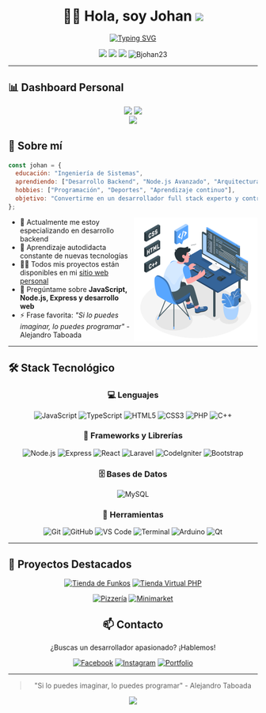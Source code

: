 # <div align="center">👨‍💻 Hola, soy Johan <img src="https://media.giphy.com/media/hvRJCLFzcasrR4ia7z/giphy.gif" width="16"></div>

<div align="center">
  <a href="https://git.io/typing-svg">
    <img src="https://readme-typing-svg.demolab.com?font=Fira+Code&pause=1000&background=41FF2A00&random=false&width=435&lines=Estudiante+de+ing+de+sistemas+%2C++;Apasionado+por+la+programaci%C3%B3n++;Desarrollador+full+stack+" alt="Typing SVG" />
  </a>
</div>

<p align="center">
  <a href="https://aplicacion-de-nodejs.vercel.app/"><img src="https://img.shields.io/badge/Portfolio-30A3DC?style=for-the-badge&logo=vercel&logoColor=white"></a>
  <a href="https://www.facebook.com/johan.becerra.777363"><img src="https://img.shields.io/badge/Facebook-1877F2?style=for-the-badge&logo=facebook&logoColor=white"></a>
  <a href="https://www.instagram.com/becerra2388/"><img src="https://img.shields.io/badge/Instagram-E4405F?style=for-the-badge&logo=instagram&logoColor=white"></a>
  <img src="https://komarev.com/ghpvc/?username=bjohan23&label=Visitas&color=0e75b6&style=for-the-badge" alt="Bjohan23" />
</p>

---

## 📊 Dashboard Personal

<div align="center">
  <img height="180em" src="https://github-readme-stats.vercel.app/api?username=Bjohan23&include_all_commits=true&count_private=true&show_icons=true&theme=tokyonight"/>
  <img height="180em" src="https://github-readme-stats.vercel.app/api/top-langs/?username=Bjohan23&layout=compact&langs_count=7&theme=tokyonight"/>
</div>

<div align="center">
  <img height="180em" src="https://github-readme-streak-stats.herokuapp.com/?user=Bjohan23&theme=tokyonight" />
 
</div>

## 🚀 Sobre mí

```javascript
const johan = {
  educación: "Ingeniería de Sistemas",
  aprendiendo: ["Desarrollo Backend", "Node.js Avanzado", "Arquitectura de Software"],
  hobbies: ["Programación", "Deportes", "Aprendizaje continuo"],
  objetivo: "Convertirme en un desarrollador full stack experto y contribuir a proyectos innovadores"
};
```

<img align="right" src="https://raw.githubusercontent.com/0xabdulkhalid/0xabdulkhalid/main/assets/mdImages/programming.svg" width="250px">

- 🔭 Actualmente me estoy especializando en desarrollo backend
- 🌱 Aprendizaje autodidacta constante de nuevas tecnologías
- 👨‍💻 Todos mis proyectos están disponibles en mi [sitio web personal](https://aplicacion-de-nodejs.vercel.app/)
- 💬 Pregúntame sobre **JavaScript, Node.js, Express y desarrollo web**
- ⚡ Frase favorita: *"Si lo puedes imaginar, lo puedes programar"* - Alejandro Taboada

---

## 🛠️ Stack Tecnológico

<div align="center">
  
### 💻 Lenguajes

![JavaScript](https://img.shields.io/badge/JavaScript-F7DF1E?style=for-the-badge&logo=javascript&logoColor=black)
![TypeScript](https://img.shields.io/badge/TypeScript-3178C6?style=for-the-badge&logo=typescript&logoColor=white)
![HTML5](https://img.shields.io/badge/HTML5-E34F26?style=for-the-badge&logo=html5&logoColor=white)
![CSS3](https://img.shields.io/badge/CSS3-1572B6?style=for-the-badge&logo=css3&logoColor=white)
![PHP](https://img.shields.io/badge/PHP-777BB4?style=for-the-badge&logo=php&logoColor=white)
![C++](https://img.shields.io/badge/C++-00599C?style=for-the-badge&logo=cplusplus&logoColor=white)

### 🧰 Frameworks y Librerías

![Node.js](https://img.shields.io/badge/Node.js-339933?style=for-the-badge&logo=nodedotjs&logoColor=white)
![Express](https://img.shields.io/badge/Express-000000?style=for-the-badge&logo=express&logoColor=white)
![React](https://img.shields.io/badge/React-61DAFB?style=for-the-badge&logo=react&logoColor=black)
![Laravel](https://img.shields.io/badge/Laravel-FF2D20?style=for-the-badge&logo=laravel&logoColor=white)
![CodeIgniter](https://img.shields.io/badge/CodeIgniter-EF4223?style=for-the-badge&logo=codeigniter&logoColor=white)
![Bootstrap](https://img.shields.io/badge/Bootstrap-7952B3?style=for-the-badge&logo=bootstrap&logoColor=white)

### 🗄️ Bases de Datos

![MySQL](https://img.shields.io/badge/MySQL-4479A1?style=for-the-badge&logo=mysql&logoColor=white)

### 🔧 Herramientas

![Git](https://img.shields.io/badge/Git-F05032?style=for-the-badge&logo=git&logoColor=white)
![GitHub](https://img.shields.io/badge/GitHub-181717?style=for-the-badge&logo=github&logoColor=white)
![VS Code](https://img.shields.io/badge/VS_Code-007ACC?style=for-the-badge&logo=visual-studio-code&logoColor=white)
![Terminal](https://img.shields.io/badge/Terminal-4D4D4D?style=for-the-badge&logo=windows-terminal&logoColor=white)
![Arduino](https://img.shields.io/badge/Arduino-00979D?style=for-the-badge&logo=arduino&logoColor=white)
![Qt](https://img.shields.io/badge/Qt-41CD52?style=for-the-badge&logo=qt&logoColor=white)

</div>

---

## 📂 Proyectos Destacados

<div align="center">

[![Tienda de Funkos](https://github-readme-stats.vercel.app/api/pin/?username=Bjohan23&repo=venta-de-funcos-con-nodeJS&theme=tokyonight)](https://github.com/Bjohan23/venta-de-funcos-con-nodeJS)
[![Tienda Virtual PHP](https://github-readme-stats.vercel.app/api/pin/?username=Bjohan23&repo=proyecto-tienda-virtual-PHP&theme=tokyonight)](https://github.com/Bjohan23/proyecto-tienda-virtual-PHP)
  
</div>

<div align="center">

[![Pizzería](https://github-readme-stats.vercel.app/api/pin/?username=Bjohan23&repo=pizza4&theme=tokyonight)](https://github.com/Bjohan23/pizza4)
[![Minimarket](https://github-readme-stats.vercel.app/api/pin/?username=Bjohan23&repo=PAF-CALIDAD-MINIMARKET&theme=tokyonight)](https://github.com/Bjohan23/PAF-CALIDAD-MINIMARKET)
  
</div>

<!-- ---

## 🏆 Logros

- 🚀 []
- 🌟 []

--- -->

<div align="center">
  
## 📫 Contacto

¿Buscas un desarrollador apasionado? ¡Hablemos!

[![Facebook](https://img.shields.io/badge/Facebook-1877F2?style=for-the-badge&logo=facebook&logoColor=white)](https://www.facebook.com/johan.becerra.777363)
[![Instagram](https://img.shields.io/badge/Instagram-E4405F?style=for-the-badge&logo=instagram&logoColor=white)](https://www.instagram.com/becerra2388/)
[![Portfolio](https://img.shields.io/badge/Portfolio-30A3DC?style=for-the-badge&logo=vercel&logoColor=white)](https://aplicacion-de-nodejs.vercel.app/)

</div>

---

<div align="center">

> "Si lo puedes imaginar, lo puedes programar" - Alejandro Taboada

<img src="https://media.giphy.com/media/USV0ym3bVWQJJmNu3N/giphy.gif" width="150">

</div>
